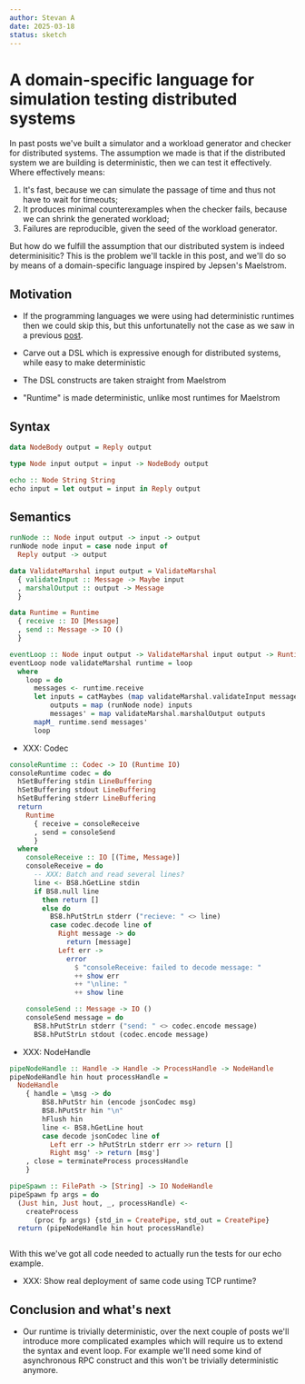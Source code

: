 ```yaml
---
author: Stevan A
date: 2025-03-18
status: sketch
---
```


# A domain-specific language for simulation testing distributed systems

In past posts we've built a simulator and a workload generator and checker for
distributed systems. The assumption we made is that if the distributed system
we are building is deterministic, then we can test it effectively. Where
effectively means:

  1. It's fast, because we can simulate the passage of time and thus not have
     to wait for timeouts; 
  2. It produces minimal counterexamples when the checker fails, because we can
     shrink the generated workload;
  3. Failures are reproducible, given the seed of the workload generator.

But how do we fulfill the assumption that our distributed system is indeed
determinisitic? This is the problem we'll tackle in this post, and we'll do so
by means of a domain-specific language inspired by Jepsen's Maelstrom.

## Motivation

* If the programming languages we were using had deterministic runtimes then we
  could skip this, but this unfortunatelly not the case as we saw in a previous
  [post](https://github.com/pragma-org/simulation-testing/blob/main/blog/dist/03-simulation-testing-echo-example.md).

* Carve out a DSL which is expressive enough for distributed systems, while
  easy to make deterministic

* The DSL constructs are taken straight from Maelstrom

* "Runtime" is made deterministic, unlike most runtimes for Maelstrom

## Syntax

```haskell
data NodeBody output = Reply output

type Node input output = input -> NodeBody output

echo :: Node String String
echo input = let output = input in Reply output
```

## Semantics

```haskell
runNode :: Node input output -> input -> output
runNode node input = case node input of
  Reply output -> output
```


```haskell
data ValidateMarshal input output = ValidateMarshal
  { validateInput :: Message -> Maybe input
  , marshalOutput :: output -> Message
  }
```

```haskell
data Runtime = Runtime
  { receive :: IO [Message]
  , send :: Message -> IO ()
  }
```

```haskell
eventLoop :: Node input output -> ValidateMarshal input output -> Runtime -> IO ()
eventLoop node validateMarshal runtime = loop
  where
    loop = do
      messages <- runtime.receive
      let inputs = catMaybes (map validateMarshal.validateInput messages)
          outputs = map (runNode node) inputs
          messages' = map validateMarshal.marshalOutput outputs
      mapM_ runtime.send messages'
      loop
```

* XXX: Codec

```haskell
consoleRuntime :: Codec -> IO (Runtime IO)
consoleRuntime codec = do
  hSetBuffering stdin LineBuffering
  hSetBuffering stdout LineBuffering
  hSetBuffering stderr LineBuffering
  return
    Runtime
      { receive = consoleReceive
      , send = consoleSend
      }
  where
    consoleReceive :: IO [(Time, Message)]
    consoleReceive = do
      -- XXX: Batch and read several lines?
      line <- BS8.hGetLine stdin
      if BS8.null line
        then return []
        else do
          BS8.hPutStrLn stderr ("recieve: " <> line)
          case codec.decode line of
            Right message -> do
              return [message]
            Left err ->
              error
                $ "consoleReceive: failed to decode message: "
                ++ show err
                ++ "\nline: "
                ++ show line

    consoleSend :: Message -> IO ()
    consoleSend message = do
      BS8.hPutStrLn stderr ("send: " <> codec.encode message)
      BS8.hPutStrLn stdout (codec.encode message)
```

* XXX: NodeHandle

```haskell
pipeNodeHandle :: Handle -> Handle -> ProcessHandle -> NodeHandle
pipeNodeHandle hin hout processHandle =
  NodeHandle
    { handle = \msg -> do
        BS8.hPutStr hin (encode jsonCodec msg)
        BS8.hPutStr hin "\n"
        hFlush hin
        line <- BS8.hGetLine hout
        case decode jsonCodec line of
          Left err -> hPutStrLn stderr err >> return []
          Right msg' -> return [msg']
    , close = terminateProcess processHandle
    }

pipeSpawn :: FilePath -> [String] -> IO NodeHandle
pipeSpawn fp args = do
  (Just hin, Just hout, _, processHandle) <-
    createProcess
      (proc fp args) {std_in = CreatePipe, std_out = CreatePipe}
  return (pipeNodeHandle hin hout processHandle)
```

``` {.haskell include=../moskstraumen/src/Moskstraumen/Simulate.hs snippet=blackboxTest}
```

With this we've got all code needed to actually run the tests for our echo
example.

* XXX: Show real deployment of same code using TCP runtime?

## Conclusion and what's next

* Our runtime is trivially deterministic, over the next couple of posts we'll
  introduce more complicated examples which will require us to extend the
  syntax and event loop. For example we'll need some kind of asynchronous RPC
  construct and this won't be trivially deterministic anymore.
